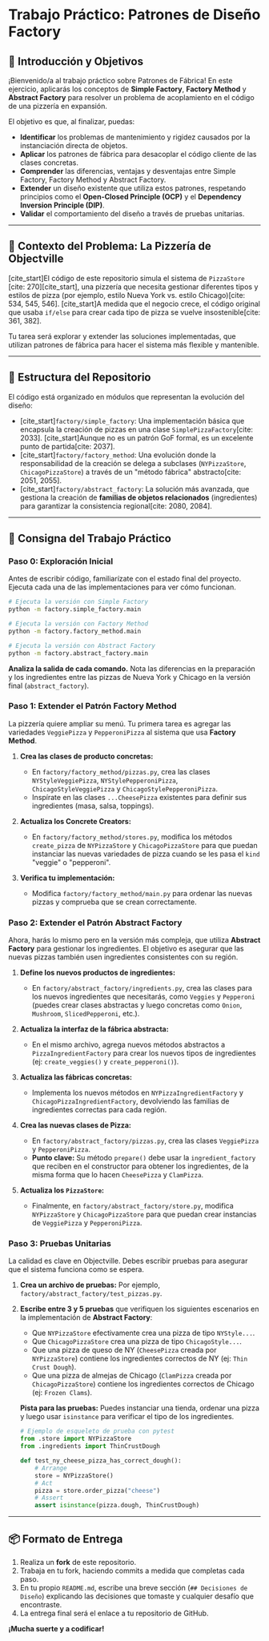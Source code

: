 # Trabajo Práctico: Patrones de Diseño Factory

## 🎯 Introducción y Objetivos

¡Bienvenido/a al trabajo práctico sobre Patrones de Fábrica\! En este ejercicio, aplicarás los conceptos de **Simple Factory**, **Factory Method** y **Abstract Factory** para resolver un problema de acoplamiento en el código de una pizzería en expansión.

El objetivo es que, al finalizar, puedas:

  * **Identificar** los problemas de mantenimiento y rigidez causados por la instanciación directa de objetos.
  * **Aplicar** los patrones de fábrica para desacoplar el código cliente de las clases concretas.
  * **Comprender** las diferencias, ventajas y desventajas entre Simple Factory, Factory Method y Abstract Factory.
  * **Extender** un diseño existente que utiliza estos patrones, respetando principios como el **Open-Closed Principle (OCP)** y el **Dependency Inversion Principle (DIP)**.
  * **Validar** el comportamiento del diseño a través de pruebas unitarias.

-----

## 📖 Contexto del Problema: La Pizzería de Objectville

[cite\_start]El código de este repositorio simula el sistema de `PizzaStore` [cite: 270][cite\_start], una pizzería que necesita gestionar diferentes tipos y estilos de pizza (por ejemplo, estilo Nueva York vs. estilo Chicago)[cite: 534, 545, 546]. [cite\_start]A medida que el negocio crece, el código original que usaba `if/else` para crear cada tipo de pizza se vuelve insostenible[cite: 361, 382].

Tu tarea será explorar y extender las soluciones implementadas, que utilizan patrones de fábrica para hacer el sistema más flexible y mantenible.

-----

## 📂 Estructura del Repositorio

El código está organizado en módulos que representan la evolución del diseño:

  * [cite\_start]`factory/simple_factory`: Una implementación básica que encapsula la creación de pizzas en una clase `SimplePizzaFactory`[cite: 2033]. [cite\_start]Aunque no es un patrón GoF formal, es un excelente punto de partida[cite: 2037].
  * [cite\_start]`factory/factory_method`: Una evolución donde la responsabilidad de la creación se delega a subclases (`NYPizzaStore`, `ChicagoPizzaStore`) a través de un "método fábrica" abstracto[cite: 2051, 2055].
  * [cite\_start]`factory/abstract_factory`: La solución más avanzada, que gestiona la creación de **familias de objetos relacionados** (ingredientes) para garantizar la consistencia regional[cite: 2080, 2084].

-----

## 🚀 Consigna del Trabajo Práctico

### Paso 0: Exploración Inicial

Antes de escribir código, familiarízate con el estado final del proyecto. Ejecuta cada una de las implementaciones para ver cómo funcionan.

```bash
# Ejecuta la versión con Simple Factory
python -m factory.simple_factory.main

# Ejecuta la versión con Factory Method
python -m factory.factory_method.main

# Ejecuta la versión con Abstract Factory
python -m factory.abstract_factory.main
```

**Analiza la salida de cada comando.** Nota las diferencias en la preparación y los ingredientes entre las pizzas de Nueva York y Chicago en la versión final (`abstract_factory`).

### Paso 1: Extender el Patrón Factory Method

La pizzería quiere ampliar su menú. Tu primera tarea es agregar las variedades `VeggiePizza` y `PepperoniPizza` al sistema que usa **Factory Method**.

1.  **Crea las clases de producto concretas:**

      * En `factory/factory_method/pizzas.py`, crea las clases `NYStyleVeggiePizza`, `NYStylePepperoniPizza`, `ChicagoStyleVeggiePizza` y `ChicagoStylePepperoniPizza`.
      * Inspírate en las clases `...CheesePizza` existentes para definir sus ingredientes (masa, salsa, toppings).

2.  **Actualiza los Concrete Creators:**

      * En `factory/factory_method/stores.py`, modifica los métodos `create_pizza` de `NYPizzaStore` y `ChicagoPizzaStore` para que puedan instanciar las nuevas variedades de pizza cuando se les pasa el `kind` "veggie" o "pepperoni".

3.  **Verifica tu implementación:**

      * Modifica `factory/factory_method/main.py` para ordenar las nuevas pizzas y comprueba que se crean correctamente.

### Paso 2: Extender el Patrón Abstract Factory

Ahora, harás lo mismo pero en la versión más compleja, que utiliza **Abstract Factory** para gestionar los ingredientes. El objetivo es asegurar que las nuevas pizzas también usen ingredientes consistentes con su región.

1.  **Define los nuevos productos de ingredientes:**

      * En `factory/abstract_factory/ingredients.py`, crea las clases para los nuevos ingredientes que necesitarás, como `Veggies` y `Pepperoni` (puedes crear clases abstractas y luego concretas como `Onion`, `Mushroom`, `SlicedPepperoni`, etc.).

2.  **Actualiza la interfaz de la fábrica abstracta:**

      * En el mismo archivo, agrega nuevos métodos abstractos a `PizzaIngredientFactory` para crear los nuevos tipos de ingredientes (ej: `create_veggies()` y `create_pepperoni()`).

3.  **Actualiza las fábricas concretas:**

      * Implementa los nuevos métodos en `NYPizzaIngredientFactory` y `ChicagoPizzaIngredientFactory`, devolviendo las familias de ingredientes correctas para cada región.

4.  **Crea las nuevas clases de Pizza:**

      * En `factory/abstract_factory/pizzas.py`, crea las clases `VeggiePizza` y `PepperoniPizza`.
      * **Punto clave:** Su método `prepare()` debe usar la `ingredient_factory` que reciben en el constructor para obtener los ingredientes, de la misma forma que lo hacen `CheesePizza` y `ClamPizza`.

5.  **Actualiza los `PizzaStore`:**

      * Finalmente, en `factory/abstract_factory/store.py`, modifica `NYPizzaStore` y `ChicagoPizzaStore` para que puedan crear instancias de `VeggiePizza` y `PepperoniPizza`.

### Paso 3: Pruebas Unitarias

La calidad es clave en Objectville. Debes escribir pruebas para asegurar que el sistema funciona como se espera.

1.  **Crea un archivo de pruebas:** Por ejemplo, `factory/abstract_factory/test_pizzas.py`.

2.  **Escribe entre 3 y 5 pruebas** que verifiquen los siguientes escenarios en la implementación de **Abstract Factory**:

      * Que `NYPizzaStore` efectivamente crea una pizza de tipo `NYStyle...`.
      * Que `ChicagoPizzaStore` crea una pizza de tipo `ChicagoStyle...`.
      * Que una pizza de queso de NY (`CheesePizza` creada por `NYPizzaStore`) contiene los ingredientes correctos de NY (ej: `Thin Crust Dough`).
      * Que una pizza de almejas de Chicago (`ClamPizza` creada por `ChicagoPizzaStore`) contiene los ingredientes correctos de Chicago (ej: `Frozen Clams`).

    **Pista para las pruebas:** Puedes instanciar una tienda, ordenar una pizza y luego usar `isinstance` para verificar el tipo de los ingredientes.

    ```python
    # Ejemplo de esqueleto de prueba con pytest
    from .store import NYPizzaStore
    from .ingredients import ThinCrustDough

    def test_ny_cheese_pizza_has_correct_dough():
        # Arrange
        store = NYPizzaStore()
        # Act
        pizza = store.order_pizza("cheese")
        # Assert
        assert isinstance(pizza.dough, ThinCrustDough)
    ```

-----

## 📦 Formato de Entrega

1.  Realiza un **fork** de este repositorio.
2.  Trabaja en tu fork, haciendo commits a medida que completas cada paso.
3.  En tu propio `README.md`, escribe una breve sección (`## Decisiones de Diseño`) explicando las decisiones que tomaste y cualquier desafío que encontraste.
4.  La entrega final será el enlace a tu repositorio de GitHub.

**¡Mucha suerte y a codificar\!**
